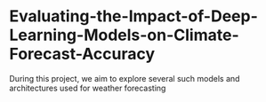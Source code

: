# Evaluating-the-Impact-of-Deep-Learning-Models-on-Climate-Forecast-Accuracy
 During this project, we aim to explore several such models and architectures used for weather forecasting
